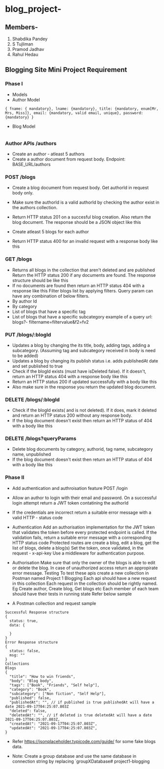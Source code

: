 # blog_project-

## Members- 
1. Shabdika Pandey
2. S Tujliman
3. Pramod Jadhav
4. Rahul Hedau


## Blogging Site Mini Project Requirement
### Phase I

- Models
- Author Model

```
{ fname: { mandatory}, lname: {mandatory}, title: {mandatory, enum[Mr, Mrs, Miss]}, email: {mandatory, valid email, unique}, password: {mandatory} }
```
- Blog Model

```{ title: {mandatory}, body: {mandatory}, authorId: {mandatory, refs to author model}, tags: {array of string}, category: {string, mandatory, examples: [technology, entertainment, life style, food, fashion]}, subcategory: {array of string, examples[technology-[web development, mobile development, AI, ML etc]] }, createdAt, updatedAt, deletedAt: {when the document is deleted}, isDeleted: {boolean, default: false}, publishedAt: {when the blog is published}, isPublished: {boolean, default: false}}
```

### Author APIs /authors
- Create an author - atleast 5 authors
- Create a author document from request body. Endpoint: BASE_URL/authors
### POST /blogs
- Create a blog document from request body. Get authorId in request body only.

- Make sure the authorId is a valid authorId by checking the author exist in the authors collection.

- Return HTTP status 201 on a succesful blog creation. Also return the blog document. The response should be a JSON object like this



- Create atleast 5 blogs for each author

- Return HTTP status 400 for an invalid request with a response body like this

### GET /blogs
- Returns all blogs in the collection that aren't deleted and are published
Return the HTTP status 200 if any documents are found. The response structure should be like this
- If no documents are found then return an HTTP status 404 with a response like this
Filter blogs list by applying filters. Query param can have any combination of below filters.
- By author Id
- By category
- List of blogs that have a specific tag
- List of blogs that have a specific subcategory example of a query url: blogs?- filtername=filtervalue&f2=fv2
### PUT /blogs/:blogId
- Updates a blog by changing the its title, body, adding tags, adding a subcategory. (Assuming tag and subcategory received in body is need to be added)
- Updates a blog by changing its publish status i.e. adds publishedAt date and set published to true
- Check if the blogId exists (must have isDeleted false). If it doesn't, return an HTTP status 404 with a response body like this
- Return an HTTP status 200 if updated successfully with a body like this
- Also make sure in the response you return the updated blog document.
### DELETE /blogs/:blogId
- Check if the blogId exists( and is not deleted). If it does, mark it deleted and return an HTTP status 200 without any response body.
- If the blog document doesn't exist then return an HTTP status of 404 with a body like this
### DELETE /blogs?queryParams
- Delete blog documents by category, authorid, tag name, subcategory name, unpublished
- If the blog document doesn't exist then return an HTTP status of 404 with a body like this
### Phase II
- Add authentication and authroisation feature
POST /login
- Allow an author to login with their email and password. On a successful login attempt return a JWT token contatining the authorId
- If the credentials are incorrect return a suitable error message with a valid HTTP - status code
- Authentication
Add an authorisation implementation for the JWT token that validates the token before every protected endpoint is called. If the validation fails, return a suitable error message with a corresponding HTTP status code
Protected routes are create a blog, edit a blog, get the list of blogs, delete a blog(s)
Set the token, once validated, in the request - x-api-key
Use a middleware for authentication purpose.
- Authorisation
Make sure that only the owner of the blogs is able to edit or delete the blog.
In case of unauthorized access return an appropirate error message.
Testing
To test these apis create a new collection in Postman named Project 1 Blogging
Each api should have a new request in this collection
Each request in the collection should be rightly named. Eg Create author, Create blog, Get blogs etc
Each member of each team should have their tests in running state
Refer below sample

- A Postman collection and request sample

```Response
Successful Response structure
{
  status: true,
  data: {

  }
}
Error Response structure
{
  status: false,
  msg: ""
}
Collections
Blogs
{
  "title": "How to win friends",
  "body": "Blog body",
  "tags": ["Book", "Friends", "Self help"],
  "category": "Book",
  "subcategory": ["Non fiction", "Self Help"],
  "published": false,
  "publishedAt": "", // if published is true publishedAt will have a date 2021-09-17T04:25:07.803Z
  "deleted": false,
  "deletedAt": "", // if deleted is true deletedAt will have a date 2021-09-17T04:25:07.803Z,
  "createdAt": "2021-09-17T04:25:07.803Z",
  "updatedAt": "2021-09-17T04:25:07.803Z",
}
```

- Refer https://jsonplaceholder.typicode.com/guide/ for some fake blogs data.

- Note: Create a group database and use the same database in connection string by replacing `groupXDatabase#   p r o j e c t 1 - b l o g g i n g  
 